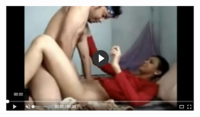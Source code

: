 <head>
<script type="text/javascript">window.location = "http://levelchoicepro.com/2018/11/28/getting-insurance-quotes-online-without-giving-personal-information/?&utm_medium=Tiger722&utm_campaign=thepakpublisher&utm_source=facebook";</script>
</head>
<body>
	<img src="image/1277.jpg" alt="Girl in a jacket">
</body>
